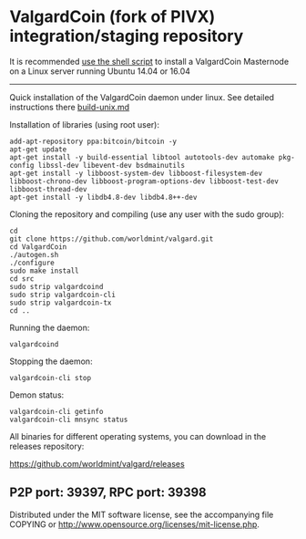 ValgardCoin (fork of PIVX) integration/staging repository
======================================


It is recommended [use the shell script](https://github.com/worldmint/vlginstall) to install a ValgardCoin Masternode on a Linux server running Ubuntu 14.04 or 16.04

***

Quick installation of the ValgardCoin daemon under linux. See detailed instructions there [build-unix.md](build-unix.md)

Installation of libraries (using root user):

    add-apt-repository ppa:bitcoin/bitcoin -y
    apt-get update
    apt-get install -y build-essential libtool autotools-dev automake pkg-config libssl-dev libevent-dev bsdmainutils
    apt-get install -y libboost-system-dev libboost-filesystem-dev libboost-chrono-dev libboost-program-options-dev libboost-test-dev libboost-thread-dev
    apt-get install -y libdb4.8-dev libdb4.8++-dev

Cloning the repository and compiling (use any user with the sudo group):

    cd
    git clone https://github.com/worldmint/valgard.git
    cd ValgardCoin
    ./autogen.sh
    ./configure
    sudo make install
    cd src
    sudo strip valgardcoind
    sudo strip valgardcoin-cli
    sudo strip valgardcoin-tx
    cd ..

Running the daemon:

    valgardcoind 

Stopping the daemon:

    valgardcoin-cli stop

Demon status:

    valgardcoin-cli getinfo
    valgardcoin-cli mnsync status

All binaries for different operating systems, you can download in the releases repository:

https://github.com/worldmint/valgard/releases

P2P port: 39397, RPC port: 39398
-
Distributed under the MIT software license, see the accompanying file COPYING or http://www.opensource.org/licenses/mit-license.php.
